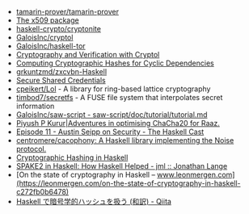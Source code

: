 * [tamarin-prover/tamarin-prover](https://github.com/tamarin-prover/tamarin-prover)
* [The x509 package](https://hackage.haskell.org/package/x509)
* [haskell-crypto/cryptonite](https://github.com/haskell-crypto/cryptonite)
* [GaloisInc/cryptol](https://github.com/GaloisInc/cryptol)
* [GaloisInc/haskell-tor](https://github.com/GaloisInc/haskell-tor)
* [Cryptography and Verification with Cryptol](https://www.youtube.com/watch?v=sC2_5WaavFc)
* [Computing Cryptographic Hashes for Cyclic Dependencies](https://blog.fugue.co/2016-05-18-cryptographic-hashes-and-dependency-cycles.html)
* [grkuntzmd/zxcvbn-Haskell](https://github.com/grkuntzmd/zxcvbn-Haskell/)
* [Secure Shared Credentials](http://brendanhay.nz/credentials)
* [cpeikert/Lol](https://github.com/cpeikert/Lol) - A library for ring-based lattice cryptography
* [timbod7/secretfs](https://github.com/timbod7/secretfs) - A FUSE file system that interpolates secret information
* [GaloisInc/saw-script - saw-script/doc/tutorial/tutorial.md](https://github.com/GaloisInc/saw-script/blob/master/doc/tutorial/tutorial.md)
* [Piyush P Kurur|Adventures in optimising ChaCha20 for Raaz.](http://cse.iitk.ac.in/users/ppk/posts/2017-02-06-Adventures-in-optimising-chacha20.html)
* [Episode 11 - Austin Seipp on Security - The Haskell Cast](http://www.haskellcast.com/episode/011-austin-seipp-on-security)
* [centromere/cacophony: A Haskell library implementing the Noise protocol.](https://github.com/centromere/cacophony)
* [Cryptographic Hashing in Haskell](https://www.fpcomplete.com/blog/2017/09/cryptographic-hashing-haskell)
* [SPAKE2 in Haskell: How Haskell Helped - jml :: Jonathan Lange](https://jml.io/2017/10/spake2-how-haskell-helped.html)
* [On the state of cryptography in Haskell – www.leonmergen.com](https://leonmergen.com/on-the-state-of-cryptography-in-haskell-c272fb0b6478)
* [Haskell で暗号学的ハッシュを扱う (和訳) - Qiita](https://qiita.com/rounddelta/items/ace180b1b78876f1c190)
